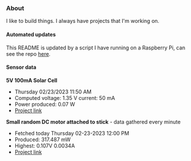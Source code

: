 ### About
I like to build things. I always have projects that I'm working on.

#### Automated updates
This README is updated by a script I have running on a Raspberry Pi, can see the repo [here](https://github.com/jdc-cunningham/raspi-git-repo-updater).

#### Sensor data
**5V 100mA Solar Cell**
- Thursday 02/23/2023 11:50 AM
- Computed voltage: 1.35 V current: 50 mA
- Power produced: 0.07 W
- [Project link](https://github.com/jdc-cunningham/raspisolarplotter)

**Small random DC motor attached to stick** - data gathered every minute
- Fetched today Thursday 02-23-2023 12:00 PM
- Produced: 317.487 mW
- Highest: 0.107V 0.0034A
- [Project link](https://github.com/jdc-cunningham/turbine-raspi)